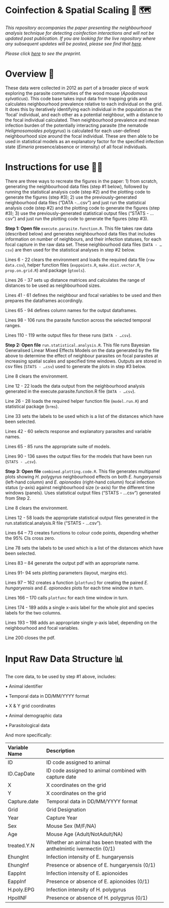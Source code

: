 # Coinfection & Spatial Scaling 🦠 🗺️

*This repository accompanies the paper presenting the neighbourhood analysis technique for detecting coinfection interactions and will not be updated post publication. If you are looking for the live repository where any subsequent updates will be posted, please see find that  [here](https://github.com/shaunkeegan/coinfection_spatial_scaling).*

*Please click [here](https://www.biorxiv.org/content/10.1101/2023.06.21.545944v1) to see the preprint.*

# **Overview 📄**

These data were collected in 2012 as part of a broader piece of work exploring the parasite communities of the wood mouse (_Apodomous sylvaticus_). This code base takes input data from trapping grids and calculates neighbourhood prevalence relative to each individual on the grid. It does this by iteratively identifying each individual in the population as the ‘focal’ individual, and each other as a potential neighbour, with a distance to the focal individual calculated. Then neighbourhood prevalence and mean infection burden of the potentially interacting parasite (the nematode _Heligmosomoides polygyrus_) is calculated for each user-defined neighbourhood size around the focal individual. These are then able to be used in statistical models as an explanatory factor for the specified infection state (_Eimeria_ presence/absence or intensity) of all focal individuals.

# Instructions for use 🧑‍🏫

There are three ways to recreate the figures in the paper: 
    1)	from scratch, generating the neighbourhood data files (step #1 below), followed by running the statistical analysis code (step #2) and the plotting code to generate the figures (step #3);
    2)	use the previously-generated neighbourhood data files (“DATA -…csv”) and just run the statistical analysis code (step #2) and the plotting code to generate the figures (step #3);
    3)	use the previously-generated statistical output files (“STATS - …csv”) and just run the plotting code to generate the figures (step #3).


**Step 1: Open file** `execute.parasite.function.R`. This file takes raw data (described below) and generates neighbourhood data files that includes information on number of neighbours, and their infection statuses, for each focal capture in the raw data set. These neighbourhood data files (`DATA - …csv`) are then used for the statistical analyses in step #2 below.

Lines 6 - 22 clears the environment and loads the required data file (`raw data.csv`), helper function files (`exppoints.R`, `make.dist.vector.R`, `prop.on.grid.R`) and package (`gtools`).

Lines 26 - 37 sets up distance matrices and calculates the range of distances to be used as neighbourhood sizes.

Lines 41 - 61 defines the neighbour and focal variables to be used and then prepares the dataframes accordingly.

Lines 65 - 94 defines column names for the output dataframes.

Lines 98 - 106 runs the parasite function across the selected temporal ranges.

Lines 110 - 119 write output files for these runs (`DATA - …csv`).



**Step 2: Open file** `run.statistical.analysis.R`. This file runs Bayesian Generalised Linear Mixed Effects Models on the data generated by the file above to determine the effect of neighbour parasites on focal parasites at increasing spatial scales and specified time windows. Outputs are stored in csv files (`STATS - …csv`) used to generate the plots in step #3 below.  

Line 8 clears the environment.

Line 12 - 22 loads the data output from the neighbourhood analysis generated in the execute.parasite.function.R file (`DATA - …csv`).

Line 26 - 28 loads the required helper function file (`model.run.R`) and statistical package (`brms`).

Line 33 sets the labels to be used which is a list of the distances which have been selected.

Lines 42 - 60 selects response and explanatory parasites and variable names.

Lines 65 - 85 runs the appropriate suite of models.

Lines 90 - 136 saves the output files for the models that have been run (`STATS - …csv`).



**Step 3: Open file** `combined.plotting.code.R`. This file generates multipanel plots showing _H. polygyrus_ neighbourhood effects on both _E. hungaryensis_ (left-hand column) and _E. apionodes_ (right-hand column) focal infection status (y-axis) against neighbourhood size (x-axis) for the different time windows (panels).  Uses statistical output files (“STATS - …csv”) generated from Step 2. 

Line 8 clears the environment.

Lines 12 - 58 loads the appropriate statistical output files generated in the run.statistical.analysis.R file (“STATS - …csv”).

Lines 64 – 73 creates functions to colour code points, depending whether the 95% CIs cross zero.

Line 78 sets the labels to be used which is a list of the distances which have been selected.

Lines 83 – 84 generate the output pdf with an appropriate name.

Lines 91- 94 sets plotting parameters (layout, margins etc).

Lines 97 – 162 creates a function (`plotfunc`) for creating the paired _E. hungaryensis_ and _E. apionodes_ plots for each time window in turn. 

Lines 166 – 170 calls `plotfunc` for each time window in turn.

Lines 174 - 189 adds a single x-axis label for the whole plot and species labels for the two columns.

Lines 193 – 198 adds an appropriate single y-axis label, depending on the neighbourhood and focal variables.

Line 200 closes the pdf.



# Input Raw Data Structure 📊

The core data, to be used by step #1 above, includes:

•	Animal identifier

•	Temporal data in DD/MM/YYYY format

•	X & Y grid coordinates

•	Animal demographic data

•	Parasitological data


And more specifically:


| Variable Name | Description  |
| :---          | :--- |
| ID            | ID code assigned to animal |
| ID.CapDate    | ID code assigned to animal combined with capture date |
| X             | X coordinates on the grid |
| Y             | X coordinates on the grid |
| Capture.date  | Temporal data in DD/MM/YYYY format |
| Grid          | Grid Designation |
| Year          | Capture Year |
| Sex           | Mouse Sex (M/F/NA) |
| Age           | Mouse Age (Adult/NotAdult/NA) |
| treated.Y.N   | Whether an animal has been treated with the anthelmintic ivermectin (0/1) |
| EhungInt      | Infection intensity of E. hungaryensis |
| EhungInf      | Presence or absence of E. hungaryensis (0/1) |
| EappInt       | Infection intensity of E. apionoides |
| EappInf       | Presence or absence of E. apionoides (0/1)  |
| H.poly.EPG    | Infection intensity of H. polygyrus |
| HpolINF       | Presence or absence of H. polygyrus (0/1)  |






